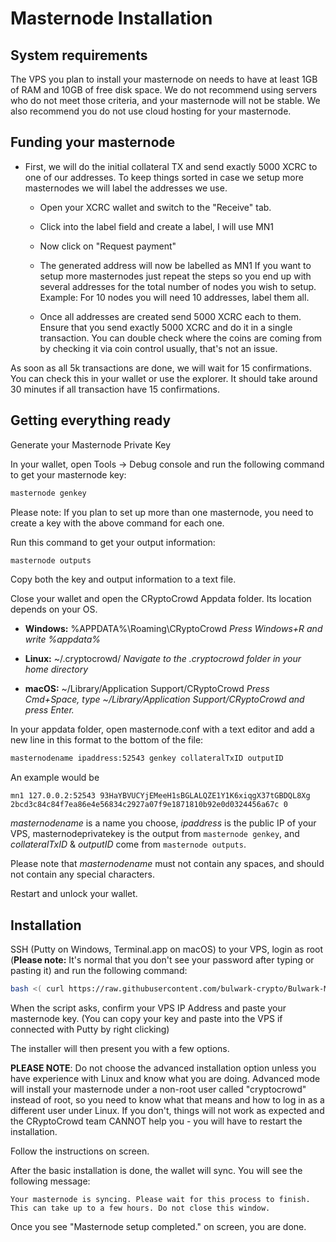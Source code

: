 # Masternode Installation

## System requirements

The VPS you plan to install your masternode on needs to have at least 1GB of RAM and 10GB of free disk space. We do not recommend using servers who do not meet those criteria, and your masternode will not be stable. We also recommend you do not use cloud hosting for your masternode.

## Funding your masternode

* First, we will do the initial collateral TX and send exactly 5000 XCRC to one of our addresses. To keep things sorted in case we setup more masternodes we will label the addresses we use.

  - Open your XCRC wallet and switch to the "Receive" tab.

  - Click into the label field and create a label, I will use MN1

  - Now click on "Request payment"

  - The generated address will now be labelled as MN1 If you want to setup more masternodes just repeat the steps so you end up with several addresses for the total number of nodes you wish to setup. Example: For 10 nodes you will need 10 addresses, label them all.

  - Once all addresses are created send 5000 XCRC each to them. Ensure that you send exactly 5000 XCRC and do it in a single transaction. You can double check where the coins are coming from by checking it via coin control usually, that's not an issue.

As soon as all 5k transactions are done, we will wait for 15 confirmations. You can check this in your wallet or use the explorer.
It should take around 30 minutes if all transaction have 15 confirmations.

## Getting everything ready

Generate your Masternode Private Key

In your wallet, open Tools -> Debug console and run the following command to get your masternode key:

```bash
masternode genkey
```

Please note: If you plan to set up more than one masternode, you need to create a key with the above command for each one.

Run this command to get your output information:

```bash
masternode outputs
```

Copy both the key and output information to a text file.

Close your wallet and open the CRyptoCrowd Appdata folder. Its location depends on your OS.

* **Windows:** %APPDATA%\\Roaming\\CRyptoCrowd
_Press Windows+R and write %appdata%_

* **Linux:** ~/.cryptocrowd/
_Navigate to the .cryptocrowd folder in your home directory_

* **macOS:** ~/Library/Application Support/CRyptoCrowd
_Press Cmd+Space, type ~/Library/Application Support/CRyptoCrowd and press Enter._

In your appdata folder, open masternode.conf with a text editor and add a new line in this format to the bottom of the file:

```bash
masternodename ipaddress:52543 genkey collateralTxID outputID
```

An example would be

```
mn1 127.0.0.2:52543 93HaYBVUCYjEMeeH1sBGLALQZE1Y1K6xiqgX37tGBDQL8Xg 2bcd3c84c84f7ea86e4e56834c2927a07f9e1871810b92e0d0324456a67c 0
```

_masternodename_ is a name you choose, _ipaddress_ is the public IP of your VPS, masternodeprivatekey is the output from `masternode genkey`, and _collateralTxID_ & _outputID_ come from `masternode outputs`.

Please note that _masternodename_ must not contain any spaces, and should not contain any special characters.

Restart and unlock your wallet.

## Installation

SSH (Putty on Windows, Terminal.app on macOS) to your VPS, login as root (**Please note:** It's normal that you don't see your password after typing or pasting it) and run the following command:

```bash
bash <( curl https://raw.githubusercontent.com/bulwark-crypto/Bulwark-MN-Install/master/install.sh )
```

When the script asks, confirm your VPS IP Address and paste your masternode key.
(You can copy your key and paste into the VPS if connected with Putty by right clicking)

The installer will then present you with a few options.

**PLEASE NOTE**: Do not choose the advanced installation option unless you have experience with Linux and know what you are doing. Advanced mode  will install your masternode under a non-root user called "cryptocrowd" instead of root, so you need to know what that means and how to log in as a different user under Linux. If you don't, things will not work as expected and the CRyptoCrowd team CANNOT help you - you will have to restart the installation.

Follow the instructions on screen.

After the basic installation is done, the wallet will sync. You will see the following message:

```
Your masternode is syncing. Please wait for this process to finish.
This can take up to a few hours. Do not close this window.
```

Once you see "Masternode setup completed." on screen, you are done.
